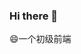 ### Hi there 👋
😄一个初级前端


<!--
<img align="right" src="https://github-readme-stats.vercel.app/api?username=Zhao-bu&show_icons=true">
**Zhao-bu/Zhao-bu** is a ✨ _special_ ✨ repository because its `README.md` (this file) appears on your GitHub profile.

Here are some ideas to get you started:

- 🔭 I’m currently working on ...
- 🌱 I’m currently learning ...
- 👯 I’m looking to collaborate on ...
- 🤔 I’m looking for help with ...
- 💬 Ask me about ...
- 📫 How to reach me: ...
- 😄 Pronouns: ...
- ⚡ Fun fact: ...
-->
